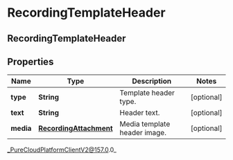 # RecordingTemplateHeader

## RecordingTemplateHeader

## Properties

|Name | Type | Description | Notes|
|------------ | ------------- | ------------- | -------------|
| **type** | **String** | Template header type. | [optional] |
| **text** | **String** | Header text. | [optional] |
| **media** | [**RecordingAttachment**](RecordingAttachment) | Media template header image. | [optional] |



_PureCloudPlatformClientV2@157.0.0_
